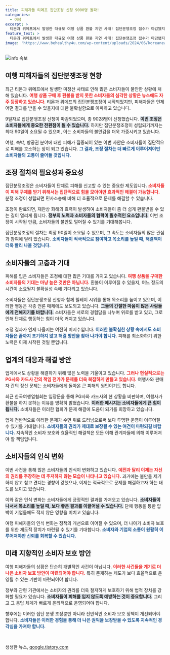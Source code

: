 ```yaml
---
title: 피해자들 티메프 집단조정 신청 9000명 돌파!
categories:
  - 여행
excerpt: >
  티몬과 위메프에서 발생한 대규모 여행 상품 환불 지연 사태! 집단분쟁조정 접수가 마감됐지만, 소비자들의 긴 기다림은 계속될 전망. 최대 90일까지 소요될 수 있어 초조한 마음이 더욱 커지고 있다. 문의가 폭주하는 가운데, 빠른 해결은 여전히 미지수!
feature_text: >
  티몬과 위메프에서 발생한 대규모 여행 상품 환불 지연 사태! 집단분쟁조정 접수가 마감됐지만, 소비자들의 긴 기다림은 계속될 전망. 최대 90일까지 소요될 수 있어 초조한 마음이 더욱 커지고 있다. 문의가 폭주하는 가운데, 빠른 해결은 여전히 미지수!
image: 'https://www.behealthy4u.com/wp-content/uploads/2024/06/koreanews.jpg'
---
```


<p><img src="https://www.behealthy4u.com/wp-content/uploads/2024/06/koreanews.jpg" alt="info 속보" /></p>

<h2 data-ke-size="size26">여행 피해자들의 집단분쟁조정 현황</h2>

<p data-ke-size="size16">최근 티몬과 위메프에서 발생한 미정산 사태로 인해 많은 소비자들이 불안한 상황에 처해 있습니다. <b><span style="color: #ee2323;">여행 상품 구매 후 환불을 받지 못한 소비자들의 심각한 상황은 뉴스에도 자주 등장하고 있습니다.</span></b> 티몬과 위메프의 집단분쟁조정이 시작되었지만, 피해자들은 언제 어떤 결과를 받을 수 있을지에 대한 불확실함으로 아파하고 있습니다. </p>

<p data-ke-size="size16">9일자로 집단분쟁조정 신청이 마감되었으며, 총 9028명이 신청했습니다. <b><span style="background-color: #21538527;">이번 조정은 소비자들에게 중요한 전환점이 될 수 있습니다.</span></b> 하지만 집단분쟁조정이 성립되기까지는 최대 90일이 소요될 수 있으며, 이는 소비자들의 불안감을 더욱 가중시키고 있습니다.</p>

<p data-ke-size="size16">여행, 숙박, 항공권 분야에 대한 피해가 집중되어 있는 이번 사안은 소비자들이 집단적으로 피해를 호소하는 장이 되고 있습니다. <b><span style="color: #1a5490;">그 결과, 조정 절차는 더 빠르게 이루어져야만 소비자들의 고통이 줄어들 것입니다.</span></b></p>

<h2 data-ke-size="size26">조정 절차의 필요성과 중요성</h2>

<p data-ke-size="size16">집단분쟁조정은 소비자들이 단체로 피해를 신고할 수 있는 중요한 제도입니다. <b><span style="color: #ee2323;">소비자들이 피해 구제를 받기 위해서는 집단적으로 힘을 모아야만 효과적인 해결이 가능합니다.</span></b> 분쟁 조정이 성립되면 민사소송에 비해 더 효율적으로 문제를 해결할 수 있습니다.</p>

<p data-ke-size="size16">조정이 완료되면, 재판상 화해의 효력이 발생하여 소비자들이 좀 더 쉽게 환불받을 수 있는 길이 열리게 됩니다. <b><span style="background-color: #21538527;">정부의 노력과 소비자들의 협력이 필수적인 요소입니다.</span></b> 이번 조정이 시작된 만큼, 소비자들의 불안도 덜어질 수 있기를 기대해봅니다.</p>

<p data-ke-size="size16">집단분쟁조정의 절차는 최장 90일이 소요될 수 있으며, 그 속도는 소비자들의 많은 관심과 참여에 달려 있습니다. <b><span style="color: #1a5490;">소비자들이 적극적으로 참여하고 목소리를 높일 때, 해결책이 더욱 빨리 나올 것입니다.</span></b></p>

<h2 data-ke-size="size26">소비자들의 고충과 기대</h2>

<p data-ke-size="size16">피해를 입은 소비자들은 조정에 대한 많은 기대를 가지고 있습니다. <b><span style="color: #ee2323;">여행 상품을 구매한 소비자들의 기대는 마냥 높은 것만은 아닙니다.</span></b> 환불이 이루어질 수 있을지, 어느 정도의 시간이 소요될지 불확실성 속에 기다리고 있습니다. </p>

<p data-ke-size="size16">소비자들은 집단분쟁조정 신청과 함께 릴레이 시위를 통해 목소리를 높이고 있으며, 이러한 행동은 각종 언론 매체에도 보도되고 있습니다. <b><span style="background-color: #21538527;">그들의 간절한 마음이 많은 사람들에게 전해지기를 바랍니다.</span></b> 소비자들은 서로의 경험담을 나누며 위로를 받고 있고, 그로 인해 단체로 행동하는 힘이 더욱 커지고 있습니다.</p>

<p data-ke-size="size16">조정 결과가 언제 나올지는 여전히 미지수입니다. <b><span style="color: #1a5490;">이러한 불확실한 상황 속에서도 소비자들은 끝까지 포기하지 않고 해결 방안을 찾아 나가야 합니다.</span></b> 피해를 최소화하기 위한 노력은 이제 시작된 것일 뿐입니다.</p>

<h2 data-ke-size="size26">업계의 대응과 해결 방안</h2>

<p data-ke-size="size16">업계에서도 상황을 해결하기 위해 많은 노력을 기울이고 있습니다. <b><span style="color: #ee2323;">그러나 현실적으로는 PG사와 카드사 간의 책임 전가가 문제를 더욱 복잡하게 만들고 있습니다.</span></b> 여행사와 판매자 간의 정산 문제는 소비자들에게 돌아온 큰 피해의 원인이기도 합니다.</p>

<p data-ke-size="size16">최근 한국여행업협회는 입장문을 통해 PG사와 카드사의 현 상황을 비판하며, 여행사가 환불을 하지 못하는 이유를 명확히 밝혔습니다. <b><span style="background-color: #21538527;">이러한 메시지는 소비자들에게 큰 힘이 됩니다.</span></b> 소비자들은 이러한 협회가 문제 해결에 도움이 되기를 희망하고 있습니다.</p>

<p data-ke-size="size16">업계 전반적으로 이러한 문제가 수면 위로 드러남으로써 보다 투명한 운영이 이루어질 수 있기를 기대합니다. <b><span style="color: #1a5490;">소비자들의 권리가 제대로 보장될 수 있는 여건이 마련되길 바랍니다.</span></b> 지속적인 소비자 보호와 효율적인 해결책은 모든 이해 관계자들에 의해 이루어져야 할 책임입니다.</p>

<h2 data-ke-size="size26">소비자들의 인식 변화</h2>

<p data-ke-size="size16">이번 사건을 통해 많은 소비자들의 인식이 변화하고 있습니다. <b><span style="color: #ee2323;">예전과 달리 이제는 자신의 권리를 주장하는 데 주저하지 않는 모습이 나타나고 있습니다.</span></b> 과거에는 불만을 제기하지 않고 참고 견디는 경향이 강했으나, 이제는 적극적으로 문제를 해결하고자 하는 태도를 보이고 있습니다.</p>

<p data-ke-size="size16">이와 같은 인식 변화는 소비자들에게 긍정적인 결과를 가져오고 있습니다. <b><span style="background-color: #21538527;">소비자들이 나서서 목소리를 높일 때, 보다 좋은 결과를 이끌어낼 수 있습니다.</span></b> 단체 행동을 통한 압박이 기업들에도 적지 않은 영향을 미치고 있습니다.</p>

<p data-ke-size="size16">여행 피해자들의 인식 변화는 정책의 개선으로 이어질 수 있으며, 더 나아가 소비자 보호를 위한 제도적 장치가 마련될 수 있기를 기대합니다. <b><span style="color: #1a5490;">소비자와 기업의 소통이 원활히 이루어져야만 신뢰를 회복할 수 있습니다.</span></b></p>

<h2 data-ke-size="size26">미래 지향적인 소비자 보호 방안</h2>

<p data-ke-size="size16">여행 피해자들의 상황은 단순히 개별적인 사건이 아닙니다. <b><span style="color: #ee2323;">이러한 사건들을 계기로 더 나은 소비자 보호 방안이 마련되어야 합니다.</span></b> 특히 존재하는 제도가 보다 효율적으로 운영될 수 있는 기반이 마련되어야 합니다.</p>

<p data-ke-size="size16">정부와 관련 기관에서는 소비자의 권리를 더욱 철저하게 보호하기 위해 법적 장치를 강화할 필요가 있습니다. <b><span style="background-color: #21538527;">소비자들이 피해를 입지 않도록 예방하는 것이 중요합니다.</span></b> 그리고 그 응답 체계가 빠르게 윤리적으로 운영되어야 합니다.</p>

<p data-ke-size="size16">향후에는 이러한 집단 분쟁 조정뿐만 아니라 전반적인 소비자 보호 정책이 개선되어야 합니다. <b><span style="color: #1a5490;">소비자들은 이러한 경험을 통해 더 나은 권익을 보장받을 수 있도록 지속적인 경각심을 가져야 합니다.</span></b></p>

<p data-ke-size="size16">&nbsp;</p>
생생한 뉴스, <a href="https://qoogle.tistory.com" rel="dofollow">qoogle.tistory.com</a>


